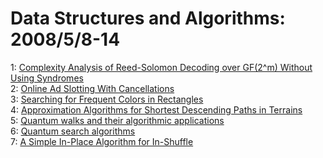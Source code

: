 # Data Structures and Algorithms: 2008/5/8-14  
1: [Complexity Analysis of Reed-Solomon Decoding over GF(2^m) Without Using  Syndromes](https://doi.org/10.48550/arXiv.0803.0731)  
2: [Online Ad Slotting With Cancellations](https://doi.org/10.48550/arXiv.0805.1213)  
3: [Searching for Frequent Colors in Rectangles](https://doi.org/10.48550/arXiv.0805.1348)  
4: [Approximation Algorithms for Shortest Descending Paths in Terrains](https://doi.org/10.48550/arXiv.0805.1401)  
5: [Quantum walks and their algorithmic applications](https://doi.org/10.48550/arXiv.quant-ph/0403120)  
6: [Quantum search algorithms](https://doi.org/10.48550/arXiv.quant-ph/0504012)  
7: [A Simple In-Place Algorithm for In-Shuffle](https://doi.org/10.48550/arXiv.0805.1598)  